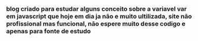 ### blog criado para estudar alguns conceito sobre a variavel var em javascript que hoje em dia ja não e muito ultilizada, site não profissional mas funcional, não espere muito desse codigo e apenas para fonte de estudo
